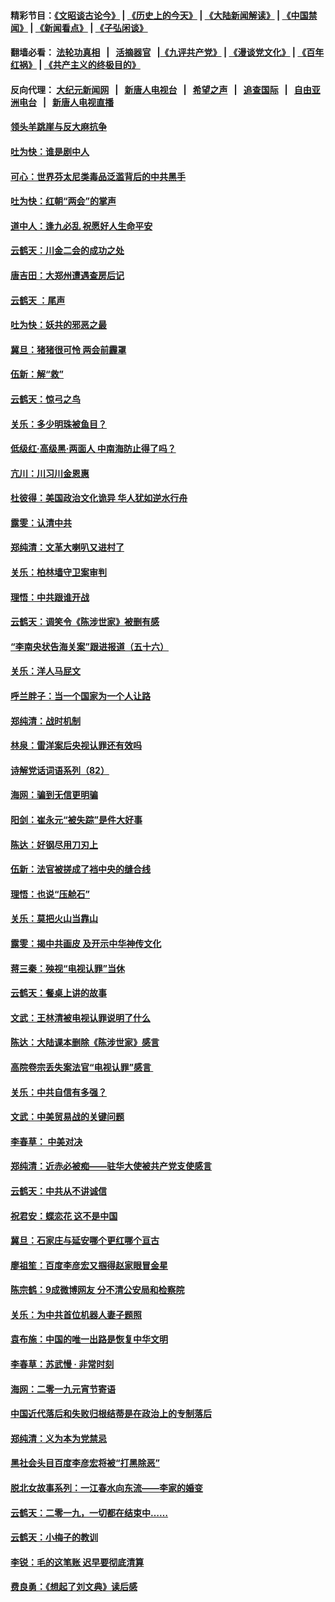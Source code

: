 #### 精彩节目：[《文昭谈古论今》](http://139.180.197.195/wenzhao) | [《历史上的今天》](http://139.180.197.195/today-in-history) | [《大陆新闻解读》](http://139.180.197.195/ntdtv-comedy) | [《中国禁闻》](http://139.180.197.195/ntdtv-news) | [《新闻看点》](http://139.180.197.195/news-insight) | [《子弘闲谈》](http://139.180.197.195/zihongxiantan/) 

 #### 翻墙必看： [法轮功真相](http://139.180.197.195:10000/videos/truth.html) &nbsp;&nbsp;|&nbsp;&nbsp; [活摘器官](http://139.180.197.195:10000/videos/res/Organs/) &nbsp;&nbsp;|[《九评共产党》](http://139.180.197.195:10000/videos/jiuping) | [《漫谈党文化》](http://139.180.197.195:10000/videos/mtdwh) | [《百年红祸》](http://139.180.197.195:10000/videos/bnhh) | [《共产主义的终极目的》](http://139.180.197.195:10000/videos/res/zjmd) 

 #### 反向代理： [大纪元新闻网](http://139.180.197.195:10080/) &nbsp;&nbsp;|&nbsp;&nbsp; [新唐人电视台](http://139.180.197.195:8000/) &nbsp;&nbsp;|&nbsp;&nbsp; [希望之声](http://139.180.197.195:8200/) &nbsp;&nbsp;|&nbsp;&nbsp; [追查国际](http://139.180.197.195:10010/) &nbsp;&nbsp;|&nbsp;&nbsp; [自由亚洲电台](http://139.180.197.195:9800/) &nbsp;&nbsp;|&nbsp;&nbsp; [新唐人电视直播](http://139.180.197.195/) 

#### [领头羊跳崖与反大麻抗争](../pages/nsc993/n11097463.md?t=03080336) 

#### [吐为快：谁是剧中人](../pages/nsc993/n11097236.md?t=03080336) 

#### [可心：世界芬太尼类毒品泛滥背后的中共黑手](../pages/nsc993/n11096116.md?t=03080336) 

#### [吐为快：红朝“两会”的掌声](../pages/nsc993/n11094460.md?t=03080336) 

#### [道中人：逢九必乱 祝愿好人生命平安](../pages/nsc993/n11094393.md?t=03080336) 

#### [云鹤天：川金二会的成功之处](../pages/nsc993/n11093946.md?t=03080336) 

#### [唐吉田：大郑州遭遇查房后记](../pages/nsc993/n11093807.md?t=03080336) 

#### [云鹤天 ：尾声](../pages/nsc993/n11089747.md?t=03080336) 

#### [吐为快：妖共的邪恶之最](../pages/nsc993/n11089010.md?t=03080336) 

#### [冀旦：猪猪很可怜 两会前霾罩](../pages/nsc993/n11087382.md?t=03080336) 

#### [伍新：解“救”](../pages/nsc993/n11087327.md?t=03080336) 

#### [云鹤天：惊弓之鸟](../pages/nsc993/n11087160.md?t=03080336) 

#### [关乐：多少明珠被鱼目？](../pages/nsc993/n11087053.md?t=03080336) 

#### [低级红·高级黑·两面人 中南海防止得了吗？](../pages/nsc993/n11087010.md?t=03080336) 

#### [亢川：川习川金恩惠](../pages/nsc993/n11086704.md?t=03080336) 

#### [杜彼得：美国政治文化诡异 华人犹如逆水行舟](../pages/nsc993/n11085801.md?t=03080336) 

#### [露雯：认清中共](../pages/nsc993/n11083266.md?t=03080336) 

#### [郑纯清：文革大喇叭又进村了](../pages/nsc993/n11081469.md?t=03080336) 

#### [关乐：柏林墙守卫案审判](../pages/nsc993/n11080800.md?t=03080336) 

#### [理悟：中共跟谁开战](../pages/nsc993/n11080757.md?t=03080336) 

#### [云鹤天：调笑令《陈涉世家》被删有感](../pages/nsc993/n11080630.md?t=03080336) 

#### [“李南央状告海关案”跟进报道（五十六）](../pages/nsc993/n11080522.md?t=03080336) 

#### [关乐：洋人马屁文](../pages/nsc993/n11079956.md?t=03080336) 

#### [呼兰胖子：当一个国家为一个人让路](../pages/nsc993/n11078972.md?t=03080336) 

#### [郑纯清：战时机制](../pages/nsc993/n11078268.md?t=03080336) 

#### [林泉：雷洋案后央视认罪还有效吗](../pages/nsc993/n11078210.md?t=03080336) 

#### [诗解党话词语系列（82）](../pages/nsc993/n11078166.md?t=03080336) 

#### [海网：骗到无信更明骗](../pages/nsc993/n11075971.md?t=03080336) 

#### [阳剑：崔永元“被失踪”是件大好事](../pages/nsc993/n11075859.md?t=03080336) 

#### [陈达：好钢尽用刀刃上](../pages/nsc993/n11073476.md?t=03080336) 

#### [伍新：法官被搓成了裆中央的缝合线](../pages/nsc993/n11070407.md?t=03080336) 

#### [理悟：也说“压舱石”](../pages/nsc993/n11070157.md?t=03080336) 

#### [关乐：莫把火山当靠山](../pages/nsc993/n11068995.md?t=03080336) 

#### [露雯：揭中共画皮 及开示中华神传文化](../pages/nsc993/n11068776.md?t=03080336) 

#### [蒋三秦：殃视“电视认罪”当休](../pages/nsc993/n11068739.md?t=03080336) 

#### [云鹤天：餐桌上讲的故事](../pages/nsc993/n11068720.md?t=03080336) 

#### [文武：王林清被电视认罪说明了什么](../pages/nsc993/n11067393.md?t=03080336) 

#### [陈达：大陆课本删除《陈涉世家》感言](../pages/nsc993/n11067375.md?t=03080336) 

#### [高院卷宗丢失案法官“电视认罪”感言 ](../pages/nsc993/n11067361.md?t=03080336) 

#### [关乐：中共自信有多强？](../pages/nsc993/n11067379.md?t=03080336) 

#### [文武：中美贸易战的关键问题](../pages/nsc993/n11065557.md?t=03080336) 

#### [李春草： 中美对决](../pages/nsc993/n11065537.md?t=03080336) 

#### [郑纯清：近赤必被痴——驻华大使被共产党支使感言](../pages/nsc993/n11065483.md?t=03080336) 

#### [云鹤天：中共从不讲诚信](../pages/nsc993/n11063425.md?t=03080336) 

#### [祝君安：蝶恋花  这不是中国](../pages/nsc993/n11063384.md?t=03080336) 

#### [冀旦：石家庄与延安哪个更红哪个亘古](../pages/nsc993/n11061823.md?t=03080336) 

#### [廖祖笙：百度李彦宏又掴得赵家眼冒金星](../pages/nsc993/n11061663.md?t=03080336) 

#### [陈宗鹤：9成微博网友 分不清公安局和检察院](../pages/nsc993/n11061221.md?t=03080336) 

#### [关乐：为中共首位机器人妻子题照](../pages/nsc993/n11059584.md?t=03080336) 

#### [袁布施：中国的唯一出路是恢复中华文明](../pages/nsc993/n11059626.md?t=03080336) 

#### [李春草：苏武慢 · 非常时刻](../pages/nsc993/n11059601.md?t=03080336) 

#### [海网：二零一九元宵节寄语](../pages/nsc993/n11059559.md?t=03080336) 

#### [中国近代落后和失败归根结蒂是在政治上的专制落后](../pages/nsc993/n11059492.md?t=03080336) 

#### [郑纯清：义为本为党禁忌](../pages/nsc993/n11059333.md?t=03080336) 

#### [黑社会头目百度李彦宏将被“打黑除恶”](../pages/nsc993/n11059139.md?t=03080336) 

#### [脱北女故事系列：一江春水向东流——李家的婚变](../pages/nsc993/n11058783.md?t=03080336) 

#### [云鹤天：二零一九，一切都在结束中……](../pages/nsc993/n11058695.md?t=03080336) 

#### [云鹤天：小梅子的教训](../pages/nsc993/n11058601.md?t=03080336) 

#### [李锐：毛的这笔账 迟早要彻底清算](../pages/nsc993/n11054514.md?t=03080336) 

#### [费良勇：《想起了刘文典》读后感](../pages/nsc993/n11054408.md?t=03080336) 


